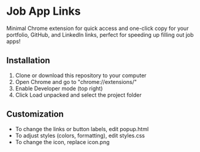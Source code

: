 # Job App Links

Minimal Chrome extension for quick access and one-click copy for your portfolio, GitHub, and LinkedIn links, perfect for speeding up filling out job apps!

## Installation

1. Clone or download this repository to your computer
2. Open Chrome and go to "chrome://extensions/"
3. Enable Developer mode (top right)
4. Click Load unpacked and select the project folder

## Customization

- To change the links or button labels, edit popup.html
- To adjust styles (colors, formatting), edit styles.css
- To change the icon, replace icon.png
